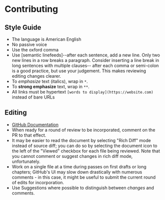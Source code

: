# Contributing

## Style Guide

<!-- Need to fill this out as we go -->

+ The language is American English
+ No passive voice
+ Use the oxford comma
+ Use [semantic linefeeds]--after each sentence, add a new line.
  Only two new lines in a row breaks a paragraph.
  Consider inserting a line break in long sentences with multiple clauses--
  after each comma or semi-colon is a good practice, but use your judgement.
  This makes reviewing editing changes clearer.
+ To *emphasize* text (italics), wrap in `*`.
+ To **strong emphasize** text, wrap in `**`.
+ All links must be hypertext `[words to display](https://website.com)` instead of bare URLs

## Editing

<!-- Add to this section as we go with tips/info to ease the editing process -->

+ [GitHub Documentation](https://docs.github.com/en/github/collaborating-with-pull-requests/reviewing-changes-in-pull-requests/reviewing-proposed-changes-in-a-pull-request)
+ When ready for a round of review to be incorporated, comment on the PR to that effect.
+ It may be easier to read the document by selecting "Rich Diff" mode instead of source diff;
  you can do so by selecting the document icon to the left of the "Viewed" checkbox for each file being reviewed.
  Note that you cannot comment or suggest changes in rich diff mode, unfortunately.
+ Work on a single file at a time during passes on first drafts or long chapters;
  GitHub's UI may slow down drastically with numerous comments -
  in this case, it might be useful to submit the current round of edits for incorporation.
+ Use Suggestions where possible to distinguish between _changes_ and comments.
